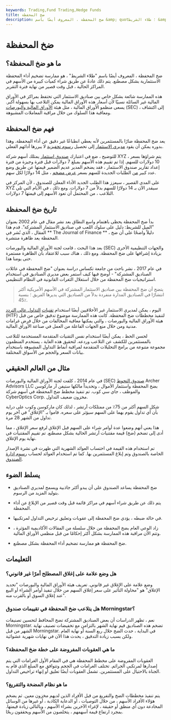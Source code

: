 ```yaml
---
keywords: Trading,Fund Trading,Hedge Funds
title: ضخ المحفظة
description: ضخ المحفظة ، المعروف أيضًا باسم &amp; quot؛ طلاء الشريط &amp; quot؛ هي ممارسة تضخيم أداء المحفظة الاستثمارية بشكل مصطنع.
---
```


# ضخ المحفظة
## ما هو ضخ المحفظة؟

ضخ المحفظة ، المعروف أيضًا باسم "طلاء الشريط" ، هو ممارسة تضخيم أداء المحفظة الاستثمارية بشكل مصطنع. يتم ذلك عادةً عن طريق شراء كميات كبيرة من الأسهم في المراكز الحالية ، قبل وقت قصير من نهاية فترة التقرير.

هذه الممارسة شائعة بشكل خاص بين صناديق الاستثمار التي تحتفظ بمراكز في الأوراق المالية غير السائلة نسبيًا لأن أسعار هذه الأوراق المالية يمكن التلاعب بها بسهولة أكبر. يسعى منظمو الأوراق المالية ، مثل هيئة [الأوراق المالية والبورصات](/sec) (SEC) ، إلى اكتشاف ومعاقبة هذا السلوك من خلال مراقبة المعاملات المشبوهة.

## فهم ضخ المحفظة

يعد ضخ المحفظة ضارًا بالمستثمرين لأنه يعطي انطباعًا غير دقيق عن أداء المحفظة. وهذا بدوره يمكن أن يقود [مديري الاستثمار](/investment-manager) إلى تحصيل [رسوم تحفيزية](/performance-fee) لا يبررها أدائهم الفعلي.

للتوضيح ، ضع في اعتبارك [صندوق استثمار](/investment-fund) يمتلك أسهم شركة XYZ ، يتم شراؤها بسعر 10 دولارات للسهم. إذا تم تقييم هذه الأسهم بمبلغ 7 دولارات قبل فترة وجيزة من فترة إعداد تقارير صندوق الاستثمار ، فقد يضخم المدير عديم الضمير قيمتها عن طريق وضع عدد كبير [من](/volume) الطلبات الجديدة للسهم بسعر [عرض مضخم](/bidprice) ، مثل 14 دولارًا لكل سهم.

على المدى القصير ، سيعزز هذا الطلب الجديد الأداء المعلن للصندوق ، لأن المركز في XYZ سيقدر الآن بـ 14 دولارًا للسهم بدلاً من 7 دولارات. ومع ذلك ، في الأيام التي تلي التلاعب ، من المحتمل أن تعود الأسهم إلى قيمتها 7 دولارات.

## تاريخ ضخ المحفظة

بدأ ضخ المحفظة يحظى باهتمام واسع النطاق بعد نشر مقال في عام 2002 بعنوان "الميل للشريط: دليل على سلوك اللعب في صناديق الاستثمار المشتركة". قدم هذا المقال ، الذي نُشر في ** The Journal of Finance ** ، دليلاً واضحًا على أن ضخ المحفظة يعد ظاهرة منتشرة.

بعد هذا البحث ، قامت لجنة الأوراق المالية والبورصات (SEC) والجهات التنظيمية الأخرى بزيادة إشرافها على ضخ المحفظة. ومع ذلك ، هناك سبب للاعتقاد بأن الظاهرة مستمرة حتى يومنا هذا.

في عام 2017 ، نشر باحث من جامعة تكساس دراسة بعنوان "ضخ المحفظة في عائلات الصناديق المشتركة" - أوضح فيها كيف استمر بعض مديري الصناديق في استخدام استراتيجيات ضخ المحفظة من خلال استغلال الثغرات القانونية في النظام التنظيمي.

> يتضح أن ضخ المحفظة بين صناديق الاستثمار المشتركة في الأسهم الأمريكية أكثر انتشارًا في الصناديق المدارة منفردة بدلاً من الصناديق التي يديرها الفريق ؛ بنسبة 45٪.

>

اليوم ، يمكن لمديري الاستثمار غير الأخلاقيين أيضًا استخدام [تقنيات](/high-frequency-trading) [التداول عالي التردد](/high-frequency-trading) (HTF) لتنفيذ مخططات ضخ المحفظة. كانت هذه الممارسة موضوع تدقيق خاص من قبل هيئة الأوراق المالية والبورصات ، والتي يمكنها معاقبة المخالفات من خلال فرض غرامات مدنية ومن خلال منع الجهات الفاعلة من العمل في صناعة الأوراق المالية.

لحسن الحظ ، يمكن أيضًا استخدام نفس التقنيات المتقدمة المستخدمة للتلاعب بالمستثمرين للكشف عن التلاعب وردعه. لتحقيق هذه الغاية ، يستخدم المنظمون مجموعة متنوعة من برامج التحليلات المتقدمة لمراقبة أنماط التداول المشبوهة باستخدام بيانات السعر والحجم من الأسواق المختلفة.

## مثال من العالم الحقيقي

في عام 2014 ، كلفت لجنة الأوراق المالية والبورصات (SEC) [صندوق التحوط](/hedgefund) Archer Advisors LLC بضخ المحفظة واستثمار الأموال ، وتحديداً مالكها ستيفن آر ماركوسن والموظف ، جاي سي كوب. تم تنفيذ مخطط ضخ المحفظة في أسهم شركة CyberOptics Corp. مخزون ضعيف التداول.

شكل السهم أكثر من 75٪ من ممتلكات آرتشر ، لذلك كان ماركوسن وكوب على دراية بأن أي تداول يقوم بهما على السهم سيؤثر على سعره. قاموا بـ "الإغلاق" في آخر يوم تداول من الشهر 28 مرة.

هذا يعني أنهم وضعوا عدة أوامر شراء على السهم قبل الإغلاق لرفع سعر الإغلاق ، مما أدى إلى تضخم (ضخ) قيمة مقتنيات آرتشر الحالية بشكل مصطنع. تم تقييم المقتنيات في نهاية يوم الإغلاق.

تم استخدام هذه القيمة في احتساب العوائد الشهرية التي ظهرت في نشرة الإصدار الخاصة بالصندوق وتم إبلاغ المستثمرين بها. كما تم استخدام العوائد لحساب [رسوم إدارة الصندوق](/managementfee).

## يسلط الضوء

- ضخ المحفظة يساعد الصندوق على أن يبدو أكثر جاذبية ويسمح لمديري الصناديق بتوليد المزيد من الرسوم.

- يتم ذلك عن طريق شراء أسهم في مراكز قائمة قبل وقت قصير من الإبلاغ عن أداء المحفظة.

- في حالة ضبطه ، يؤدي ضخ المحفظة إلى عقوبات وتعليق ترخيص التداول لمرتكبيها.

- زاد الوعي العام بضخ المحفظة من خلال سلسلة من المقالات الأكاديمية المؤثرة ، وتتم الآن مراقبة هذه الممارسة بشكل أكثر إحكامًا من قبل منظمي الأوراق المالية.

- ضخ المحفظة هو ممارسة تضخيم أداء المحفظة بشكل مصطنع.

## التعليمات

### هل وضع علامة على إغلاق المصطلح أمرًا غير قانوني؟

وضع علامة على الإغلاق غير قانوني. تعريف هيئة الأوراق المالية والبورصات "تحديد الإغلاق" هو "محاولة التأثير على سعر إغلاق السهم من خلال تنفيذ أوامر الشراء أو البيع عند إغلاق السوق أو بالقرب منه".

### هل يتلاعب ضخ المحفظة في تقييمات صندوق Morningstar؟

نعم ، تظهر الدراسات أن بعض الصناديق المشتركة تضخ المحافظ لتحسين تصنيفات Morningstar. تضخم هذه الصناديق قيم نهاية الشهر بالتزامن مع تخفيضات تصنيف نهاية الشهر من قبل Morningstar. في البداية ، حدث الضخ خلال ربع السنة أو نهاية العام ولكن بسبب زيادة التدقيق ، يحدث هذا الآن في نهايات شهرية عشوائية.

### ما هي العقوبات المفروضة على خطة ضخ المحفظة؟

العقوبات المفروضة على مخطط المحفظة هي في المقام الأول الغرامات التي يتم إصدارها لمرتكبي الجرائم. تختلف الغرامات في الحجم وتتوافق مع المبلغ الذي قام به الجناة بالاحتيال على المستثمرين. تشمل العقوبات أيضًا تعليق أو إنهاء تراخيص التداول.

### ما هو نظام المضخة والتفريغ؟

يتم تنفيذ مخططات الضخ والتفريغ من قبل الأفراد الذين لديهم مخزون معين. ثم يضخم هؤلاء الأفراد الأسهم ، من خلال التوصيات ، أو الدعاية الكاذبة ، أو غيرها من الوسائل المخادعة دون أي منطق أو حقيقة ، لإغراء الآخرين بشراء الأسهم ، وبالتالي زيادة قيمتها. بمجرد ارتفاع قيمة أسهمهم ، يتخلصون من الأسهم ويحققون ربحًا.

